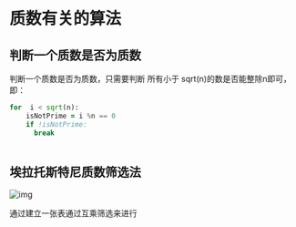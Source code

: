# 质数有关的算法

## 判断一个质数是否为质数

判断一个质数是否为质数，只需要判断 所有小于 sqrt(n)的数是否能整除n即可，即：

```for  i &lt; sqrt(n):
for  i < sqrt(n):
	isNotPrime = i %n == 0
	if !isNotPrime:
	  break
	  
```



## 埃拉托斯特尼质数筛选法



 

 ![img](https://leetcode.com/static/images/solutions/Sieve_of_Eratosthenes_animation.gif) 

通过建立一张表通过互乘筛选来进行

